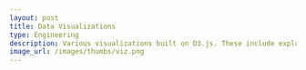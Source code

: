 ```yaml
---
layout: post
title: Data Visualizations
type: Engineering
description: Various visualizations built on D3.js. These include explanations for how to recreate the interactive graphs with different datasets, as well as experiments in different kinds of graphs.
image_url: /images/thumbs/viz.png
---
```

